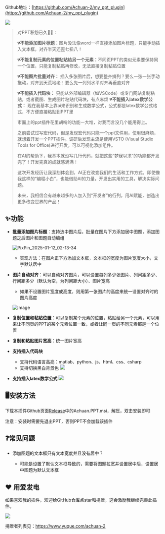 

Github地址：[https://github.com/Achuan-2/my_ppt_plugin](https://github.com/Achuan-2/my_ppt_plugin)


![](https://fastly.jsdelivr.net/gh/Achuan-2/PicBed/assets/PixPin_2025-01-13_17-43-10-2025-01-13.png)

> 对PPT积怨已久😮‍💨：
>
> 💔**不能添加图片标题**：图片没法像word一样直接添加图片标题，只能手动插入文本框，对齐半天还歪七扭八！
>
> 💔**不能复制元素的位置粘贴给另一个元素**：不同页PPT的类似元素要保持同一个位置，只能复制粘贴再修改，无法直接复制粘贴位置
>
> 💔**不能图片批量对齐：**  插入多张图片后，想要整齐排列？要么一张一张手动拖动，对齐到天荒地老！要么先一列列水平对齐再垂直对齐
>
> 💔**不能插入代码块：**  只能从外部编辑器（如VSCode）或专门网站复制粘贴，或者截图、生成图片粘贴代码块，有点麻烦
>💔**不能插入latex数学公式：**  现在我基本上靠ai来识别和生成数学公式，公式都是latex数学公式格式，不方便直接粘贴到PPT里
>
> 市面上的ppt插件花里胡哨的功能一大堆，对我而言没几个能用得上。
>
> 之前尝试过写宏代码，但是发现宏代码只能一个ppt文件用，使用很麻烦，就想着开发一个PPT插件。调研后发现主流是使用VSTO (Visual Studio Tools for Office)进行开发，可以可视化添加组件。
>
> 在AI的帮助下，我基本就没写几行代码，就把这些“梦寐以求”的功能都开发完了！开发完真的成就感满满！
>
> 这次开发经历让我深刻体会到，AI正在改变我们的生活和工作方式。即使像我这样的“编程小白”，也能借助AI的力量，开发出实用的工具，解决实际问题。
>
> 未来，我相信会有越来越多的人加入到“开发者”的行列，用AI赋能，创造出更多改变世界的产品！

## ✨功能

* **批量添加图片标题**：支持选中图片后，批量在图片下方添加居中图题，添加图题之后图片和图题自动编组

  ![PixPin_2025-01-12_02-13-34](https://github.com/user-attachments/assets/c3826efb-726c-4318-856e-7ba1fc6d9dea)



  * 实现方法：在图片正下方添加文本框，文本框的宽度为图片宽度大小，文字默认居中
* **图片自动对齐**：可以自动对齐图片，可以设置每列多少张图片、列间距多少、行间距多少（默认为空，为列间距大小）、图片宽高

  * 如果不设置图片宽度或高度，则用第一张图片的高度来统一设置对齐时的图片高度

  ![image](https://github.com/user-attachments/assets/3b8f8e60-ba82-4988-b7d2-b62d3b72f033)

* **复制位置和粘贴位置**：可以复制某个元素的位置，粘贴给另一个元素，可以用来让不同页的PPT的某个元素位置一致，或者让同一页的不同元素都是一个位置
* **复制和粘贴图片宽高**：统一图片宽高
* **支持插入代码块**
  * 支持代码语言高亮：matlab、python、js、html、css、csharp
  * 支持切换黑白背景色
   ![](https://fastly.jsdelivr.net/gh/Achuan-2/PicBed/assets/PixPin_2025-01-13_15-31-41-2025-01-13.png)

- **支持插入latex数学公式**
    ![](https://fastly.jsdelivr.net/gh/Achuan-2/PicBed/assets/PixPin_2025-01-13_18-32-12-2025-01-13.png)

## 🖥️安装方法

下载本插件Github页面[Release](https://github.com/Achuan-2/my_ppt_plugin/releases)中的Achuan.PPT.msi，解压，双击安装即可

注意：安装时需要先退出PPT，否则PPT不会加载该插件

## ❓常见问题

* 添加图题的文本框只有文本宽度并且没有居中？

  * 可能是设置了默认文本框导致的，需要将图题拉宽并设置居中后，设置居中图题为默认文本框


## ❤️ 用爱发电

如果喜欢我的插件，欢迎给GitHub仓库点star和捐赠，这会激励我继续完善此插件。

![](https://fastly.jsdelivr.net/gh/Achuan-2/PicBed/assets/20241118182532-2024-11-18.png)

捐赠者列表见：https://www.yuque.com/achuan-2
